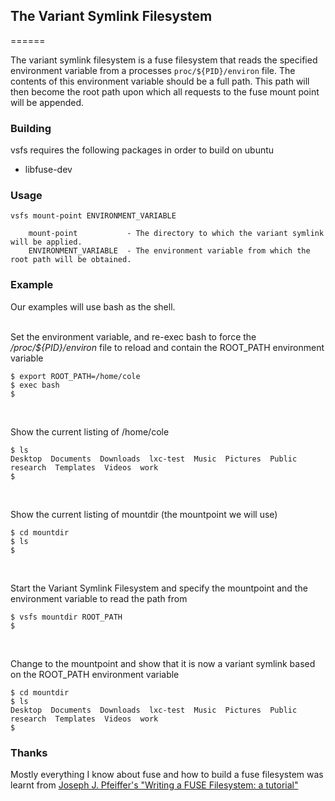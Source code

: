 ## The Variant Symlink Filesystem
======

The variant symlink filesystem is a fuse filesystem that reads the specified environment variable from a processes `proc/${PID}/environ` file.
The contents of this environment variable should be a full path. This path will then become the root path upon which all requests to the fuse 
mount point will be appended.

### Building

vsfs requires the following packages in order to build on ubuntu
* libfuse-dev

### Usage
```
vsfs mount-point ENVIRONMENT_VARIABLE
   
    mount-point           - The directory to which the variant symlink will be applied.
    ENVIRONMENT_VARIABLE  - The environment variable from which the root path will be obtained.
```

### Example

Our examples will use bash as the shell.
<br><br>

Set the environment variable, and re-exec bash to force the */proc/${PID}/environ* file to reload and contain the ROOT_PATH environment variable
```
$ export ROOT_PATH=/home/cole
$ exec bash
$
```
<br>

Show the current listing of /home/cole
```
$ ls
Desktop  Documents  Downloads  lxc-test  Music  Pictures  Public  research  Templates  Videos  work
$
```
<br>

Show the current listing of mountdir (the mountpoint we will use)
```
$ cd mountdir
$ ls
$
```
<br>

Start the Variant Symlink Filesystem and specify the mountpoint and the environment variable to read the path from
```
$ vsfs mountdir ROOT_PATH
$
```
<br>

Change to the mountpoint and show that it is now a variant symlink based on the ROOT_PATH environment variable
```
$ cd mountdir
$ ls
Desktop  Documents  Downloads  lxc-test  Music  Pictures  Public  research  Templates  Videos  work
$
```

### Thanks

Mostly everything I know about fuse and how to build a fuse filesystem was learnt from [Joseph J. Pfeiffer's "Writing a FUSE Filesystem: a tutorial"](http://www.cs.nmsu.edu/~pfeiffer/fuse-tutorial/)
